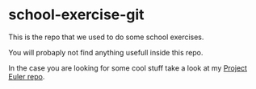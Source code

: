 # school-exercise-git
This is the repo that we used to do some school exercises.

You will probaply not find anything usefull inside this repo.

In the case you are looking for some cool stuff take a look at my [Project Euler repo](https://github.com/timostrating/ProjectEuler).
